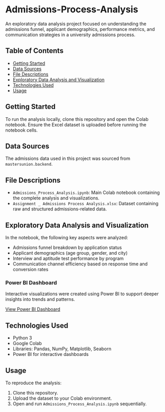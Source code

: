 # Admissions-Process-Analysis

An exploratory data analysis project focused on understanding the admissions funnel, applicant demographics, performance metrics, and communication strategies in a university admissions process.

## Table of Contents
- [Getting Started](#getting-started)
- [Data Sources](#data-sources)
- [File Descriptions](#file-descriptions)
- [Exploratory Data Analysis and Visualization](#exploratory-data-analysis-and-visualization)
- [Technologies Used](#technologies-used)
- [Usage](#usage)

## Getting Started
To run the analysis locally, clone this repository and open the Colab notebook. Ensure the Excel dataset is uploaded before running the notebook cells.

## Data Sources
The admissions data used in this project was sourced from `mastersunion.backend`.

## File Descriptions
- `Admissions_Process_Analysis.ipynb`: Main Colab notebook containing the complete analysis and visualizations.
- `Assignment _ Admissions Process Analysis.xlsx`: Dataset containing raw and structured admissions-related data.

## Exploratory Data Analysis and Visualization

In the notebook, the following key aspects were analyzed:
- Admissions funnel breakdown by application status
- Applicant demographics (age group, gender, and city)
- Interview and aptitude test performance by program
- Communication channel efficiency based on response time and conversion rates

### Power BI Dashboard

Interactive visualizations were created using Power BI to support deeper insights into trends and patterns.

[View Power BI Dashboard](https://app.powerbi.com/view?r=eyJrIjoiYjFlYTIyYTgtY2NmOS00ZmY2LTg3NTktZTIzODg2MGQ3ZDIxIiwidCI6IjFjYjBhZmZjLWUzOTEtNGU3Zi1hNDU3LWY5YmJkOGRhZDE0NSJ9)

## Technologies Used
- Python 3
- Google Colab
- Libraries: Pandas, NumPy, Matplotlib, Seaborn
- Power BI for interactive dashboards

## Usage
To reproduce the analysis:
1. Clone this repository.
2. Upload the dataset to your Colab environment.
3. Open and run `Admissions_Process_Analysis.ipynb` sequentially.
